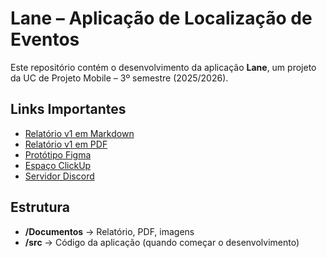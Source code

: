 # Lane – Aplicação de Localização de Eventos

Este repositório contém o desenvolvimento da aplicação **Lane**, um projeto da UC de Projeto Mobile – 3º semestre (2025/2026).

## Links Importantes
- [Relatório v1 em Markdown](relatorio-v1.md)  
- [Relatório v1 em PDF](Documentos/gXX-proposta-v1.pdf)  
- [Protótipo Figma](https://www.figma.com/make/vswsO7IQaQb8flOO56HPa4/Event-Location-Mobile-App?node-id=0-1&t=QazlaUYdgDNLVjF1-1)  
- [Espaço ClickUp](https://app.clickup.com/90151662103/v/s/90156861389)  
- [Servidor Discord](https://discord.gg/N9EJm2re)

## Estrutura
- **/Documentos** → Relatório, PDF, imagens  
- **/src** → Código da aplicação (quando começar o desenvolvimento) 
